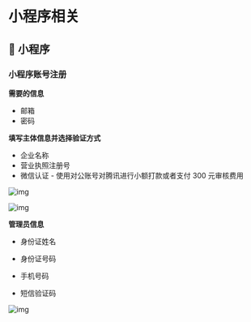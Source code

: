# 小程序相关

## 📌 小程序

### 小程序账号注册

**需要的信息**

- 邮箱
- 密码

**填写主体信息并选择验证方式**

- 企业名称
- 营业执照注册号
- 微信认证 - 使用对公账号对腾讯进行小额打款或者支付 300 元审核费用

![img](https://static.yoouu.cn/static/imgs/doc/front-end/202110041130240.png)

![img](https://static.yoouu.cn/static/imgs/doc/front-end/202110041130112.png)

**管理员信息**

- 身份证姓名

- 身份证号码

- 手机号码
- 短信验证码

![img](https://static.yoouu.cn/static/imgs/doc/front-end/202110041131681.png)

